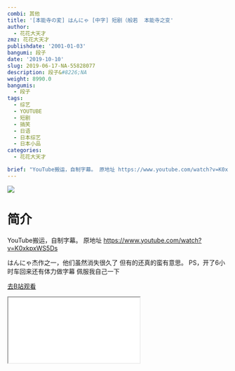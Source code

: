 ```yaml
---
combi: 其他
title: '[本能寺の変] はんにゃ [中字] 短剧（般若  本能寺之变'
author:
  - 花花大天才
zmz: 花花大天才
publishdate: '2001-01-03'
bangumi: 段子
date: '2019-10-10'
slug: 2019-06-17-NA-55828077
description: 段子&#8226;NA
weight: 8990.0
bangumis:
  - 段子
tags:
  - 综艺
  - YOUTUBE
  - 短剧
  - 搞笑
  - 日语
  - 日本综艺
  - 日本小品
categories:
  - 花花大天才

brief: "YouTube搬运，自制字幕。 原地址 https://www.youtube.com/watch?v=K0xkpxWS5Ds はんにゃ杰作之一，他们虽然消失很久了 但有的还真的蛮有意思。 PS，开了6小时车回来还有体力做字幕 佩服我自己一下"
---
```

![](https://raw.githubusercontent.com/tcgriffith/owaraisite/master/static/tmpimg/8270679c03d25a53ac0e06c4a499ef316c53633d.jpg.480.jpg)
# 简介  
YouTube搬运，自制字幕。
原地址  https://www.youtube.com/watch?v=K0xkpxWS5Ds

はんにゃ杰作之一，他们虽然消失很久了 但有的还真的蛮有意思。
PS，开了6小时车回来还有体力做字幕 佩服我自己一下  

[去B站观看](https://www.bilibili.com/video/av55828077/)
<div class ="resp-container"><iframe class="testiframe" src="//player.bilibili.com/player.html?aid=55828077"", scrolling="no", allowfullscreen="true" > </iframe></div> 
